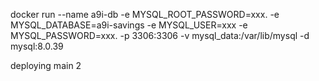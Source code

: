 docker run --name a9i-db -e MYSQL_ROOT_PASSWORD=xxx. -e MYSQL_DATABASE=a9i-savings -e MYSQL_USER=xxx -e MYSQL_PASSWORD=xxx. -p 3306:3306 -v mysql_data:/var/lib/mysql -d mysql:8.0.39

deploying main 2
